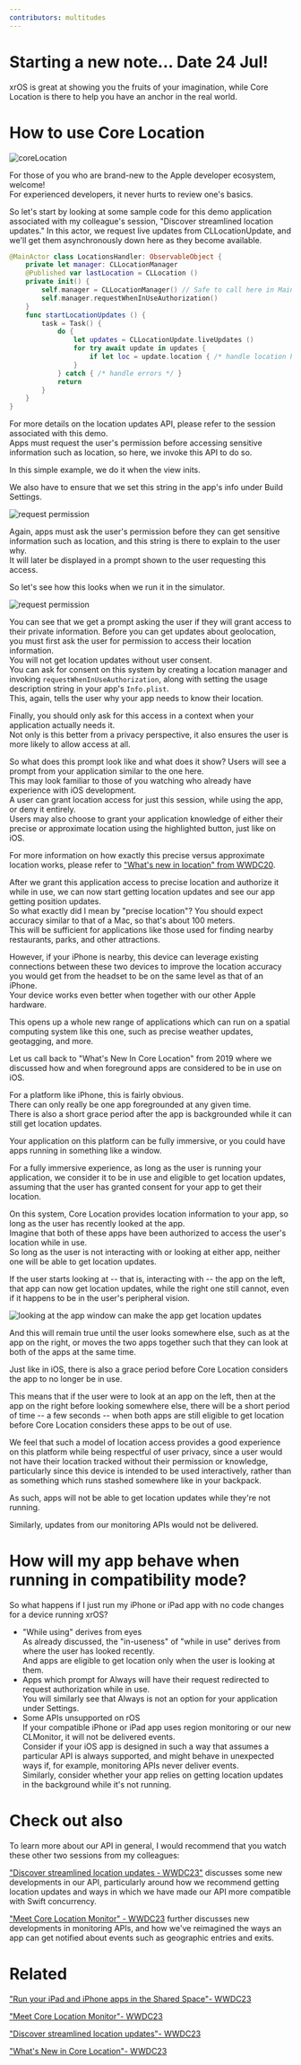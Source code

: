 ```yaml
---
contributors: multitudes
---
```


# Starting a new note... Date 24 Jul!

xrOS is great at showing you the fruits of your imagination, while Core Location is there to help you have an anchor in the real world.  


# How to use Core Location

![coreLocation][coreLocation]  

[coreLocation]: ../../../images/notes/wwdc23/10146/coreLocation.jpg


For those of you who are brand-new to the Apple developer ecosystem, welcome!  
For experienced developers, it never hurts to review one's basics.  

So let's start by looking at some sample code for this demo application associated with my colleague's session, "Discover streamlined location updates." In this actor, we request live updates from CLLocationUpdate, and we'll get them asynchronously down here as they become available.  


```swift
@MainActor class LocationsHandler: ObservableObject {
    private let manager: CLLocationManager
    @Published var lastLocation = CLLocation ()
    private init() {
        self.manager = CLLocationManager() // Safe to call here in MainActor
        self.manager.requestWhenInUseAuthorization()
    }
    func startLocationUpdates () {
        task = Task() {
            do {
                let updates = CLLocationUpdate.liveUpdates ()
                for try await update in updates {
                    if let loc = update.location { /* handle location here */ }
                }
            } catch { /* handle errors */ }
            return
        }
    }
}
```



For more details on the location updates API, please refer to the session associated with this demo.  
Apps must request the user's permission before accessing sensitive information such as location, so here, we invoke this API to do so.  

In this simple example, we do it when the view inits.  

We also have to ensure that we set this string in the app's info under Build Settings.

![request permission][permission]  

[permission]: ../../../images/notes/wwdc23/10146/permission.jpg


Again, apps must ask the user's permission before they can get sensitive information such as location, and this string is there to explain to the user why.  
It will later be displayed in a prompt shown to the user requesting this access.  

So let's see how this looks when we run it in the simulator.  

![request permission][request]  

[request]: ../../../images/notes/wwdc23/10146/request.jpg



You can see that we get a prompt asking the user if they will grant access to their private information.
Before you can get updates about geolocation, you must first ask the user for permission to access their location information.  
You will not get location updates without user consent.  
You can ask for consent on this system by creating a location manager and invoking `requestWhenInUseAuthorization`, along with setting the usage description string in your app's `Info.plist`.  
This, again, tells the user why your app needs to know their location.

Finally, you should only ask for this access in a context when your application actually needs it.  
Not only is this better from a privacy perspective, it also ensures the user is more likely to allow access at all.  

So what does this prompt look like and what does it show? Users will see a prompt from your application similar to the one here.  
This may look familiar to those of you watching who already have experience with iOS development.  
A user can grant location access for just this session, while using the app, or deny it entirely.  
Users may also choose to grant your application knowledge of either their precise or approximate location using the highlighted button, just like on iOS.  

For more information on how exactly this precise versus approximate location works, please refer to ["What's new in location" from WWDC20](https://developer.apple.com/wwdc20/10660).  

After we grant this application access to precise location and authorize it while in use, we can now start getting location updates and see our app getting position updates.  
So what exactly did I mean by "precise location"? You should expect accuracy similar to that of a Mac, so that's about 100 meters.  
This will be sufficient for applications like those used for finding nearby restaurants, parks, and other attractions.  

However, if your iPhone is nearby, this device can leverage existing connections between these two devices to improve the location accuracy you would get from the headset to be on the same level as that of an iPhone.  
Your device works even better when together with our other Apple hardware.

This opens up a whole new range of applications which can run on a spatial computing system like this one, such as precise weather updates, geotagging, and more.  

Let us call back to "What's New In Core Location" from 2019 where we discussed how and when foreground apps are considered to be in use on iOS.

For a platform like iPhone, this is fairly obvious.  
There can only really be one app foregrounded at any given time.  
There is also a short grace period after the app is backgrounded while it can still get location updates.  

Your application on this platform can be fully immersive, or you could have apps running in something like a window.  

For a fully immersive experience, as long as the user is running your application, we consider it to be in use and eligible to get location updates, assuming that the user has granted consent for your app to get their location.

On this system, Core Location provides location information to your app, so long as the user has recently looked at the app.  
Imagine that both of these apps have been authorized to access the user's location while in use.  
So long as the user is not interacting with or looking at either app, neither one will be able to get location updates.

If the user starts looking at -- that is, interacting with -- the app on the left, that app can now get location updates, while the right one still cannot, even if it happens to be in the user's peripheral vision.

![looking at the app window can make the app get location updates][looking]  

[looking]: ../../../images/notes/wwdc23/10146/looking.jpg

And this will remain true until the user looks somewhere else, such as at the app on the right, or moves the two apps together such that they can look at both of the apps at the same time.

Just like in iOS, there is also a grace period before Core Location considers the app to no longer be in use.

This means that if the user were to look at an app on the left, then at the app on the right before looking somewhere else, there will be a short period of time -- a few seconds -- when both apps are still eligible to get location before Core Location considers these apps to be out of use.

We feel that such a model of location access provides a good experience on this platform while being respectful of user privacy, since a user would not have their location tracked without their permission or knowledge, particularly since this device is intended to be used interactively, rather than as something which runs stashed somewhere like in your backpack.

As such, apps will not be able to get location updates while they're not running.

Similarly, updates from our monitoring APIs would not be delivered.

# How will my app behave when running in compatibility mode?

So what happens if I just run my iPhone or iPad app with no code changes for a device running xrOS?

- "While using" derives from eyes  
As already discussed, the "in-useness" of "while in use" derives from where the user has looked recently.  
And apps are eligible to get location only when the user is looking at them.  
- Apps which prompt for Always will have their request redirected to request authorization while in use.  
You will similarly see that Always is not an option for your application under Settings.
- Some APIs unsupported on rOS  
If your compatible iPhone or iPad app uses region monitoring or our new CLMonitor, it will not be delivered events.  
Consider if your iOS app is designed in such a way that assumes a particular API is always supported, and might behave in unexpected ways if, for example, monitoring APIs never deliver events.  
Similarly, consider whether your app relies on getting location updates in the background while it's not running.  


# Check out also 

To learn more about our API in general, I would recommend that you watch these other two sessions from my colleagues:

["Discover streamlined location updates - WWDC23"](https://developer.apple.com/videos/play/wwdc2023/10180/) discusses some new developments in our API, particularly around how we recommend getting location updates and ways in which we have made our API more compatible with Swift concurrency.

["Meet Core Location Monitor" - WWDC23](https://developer.apple.com/videos/play/wwdc2023/10147/) further discusses new developments in monitoring APIs, and how we've reimagined the ways an app can get notified about events such as geographic entries and exits.

# Related


["Run your iPad and iPhone apps in the Shared Space"- WWDC23](https://developer.apple.com/wwdc23/10090) 

["Meet Core Location Monitor"- WWDC23](https://developer.apple.com/wwdc23/10147) 


["Discover streamlined location updates"- WWDC23](https://developer.apple.com/videos/play/wwdc2023/10180/) 

["What's New in Core Location"- WWDC23](https://developer.apple.com/wwdc19/705) 
